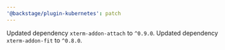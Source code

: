 ```yaml
---
'@backstage/plugin-kubernetes': patch
---
```


Updated dependency `xterm-addon-attach` to `^0.9.0`.
Updated dependency `xterm-addon-fit` to `^0.8.0`.
